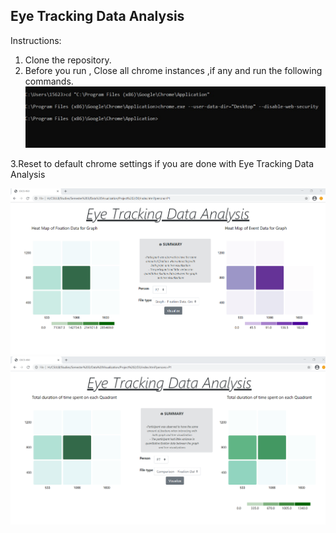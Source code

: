 ## Eye Tracking Data Analysis

Instructions: 

1. Clone the repository.
2. Before you run , Close all chrome instances ,if any and run the following commands.
![Enable CORS](EnableCors.jpeg)
    
3.Reset to default chrome settings if you are done with  Eye Tracking Data Analysis


![HeatMaps](Normal.png)
![Compare Graphs](compare.png)

